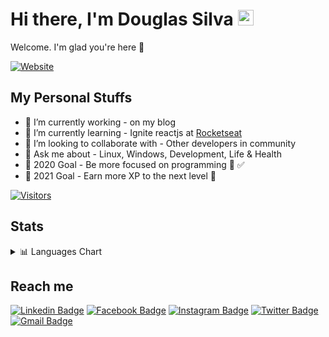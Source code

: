 # Hi there, I'm Douglas Silva <img src="https://media.giphy.com/media/hvRJCLFzcasrR4ia7z/giphy.gif" width="25px"> &nbsp;

Welcome. I'm glad you're here 💜

[![Website](https://img.shields.io/badge/Ignite%20student-Rocketseat-%238c3691)](https://app.rocketseat.com.br/me/douglasilvadev)

## My Personal Stuffs

- 🔭 I’m currently working - on my blog
- 🌱 I’m currently learning - Ignite reactjs at [Rocketseat](https://github.com/rocketseat)
- 👯 I’m looking to collaborate with - Other developers in community
- 💬 Ask me about - Linux, Windows, Development, Life & Health
- 🥅 2020 Goal - Be more focused on programming 💪 ✅
- 🥅 2021 Goal - Earn more XP to the next level 🚀

[![Visitors](https://visitor-badge.glitch.me/badge?page_id=github/douglasilvadev)](https://github.com/douglasilvadev)

## Stats

<details>
<summary> 📊 Languages Chart</summary>
  <center>
  <table>
    <tr>
        <td><img width="400px" align="left" src="https://github-readme-stats.vercel.app/api/top-langs/?username=douglasilvadev&layout=compact&theme=dark" /></td>
        <td><img width="495px" align="left"
        src="https://github-readme-stats.vercel.app/api?username=douglasilvadev&count_private=true&include_all_commits=true&theme=radical&show_icons=true" /></td>
    </tr>
  </table>
  </center>
</details>

## Reach me

[![Linkedin Badge](https://img.shields.io/badge/-LinkedIn-blue?style=flat-square&logo=Linkedin&logoColor=white&link=https://www.linkedin.com/in/douglasilva/)](https://www.linkedin.com/in/douglasilva/)
[![Facebook Badge](https://img.shields.io/badge/-Facebook-blue?style=flat-square&logo=Facebook&logoColor=white&link=https://www.facebook.com/douglasilvax/)](https://www.facebook.com/douglasilvax/)
[![Instagram Badge](https://img.shields.io/badge/-Instagram-purple?style=flat-square&logo=Instagram&logoColor=white&link=https://www.instagram.com/douglasilvax/)](https://www.instagram.com/douglasilvax/)
[![Twitter Badge](https://img.shields.io/badge/-Twitter-1DA1F2?style=flat-square&logo=twitter&logoColor=white&link=https://www.twitter.com/douglasilvax)](https://www.twitter.com/douglasilvax)
[![Gmail Badge](https://img.shields.io/badge/-douglasilvadev@gmail.com-6633cc?style=flat-square&logo=Gmail&logoColor=white&link=mailto:douglasilvadev@gmail.com)](mailto:douglasilvadev.f@gmail.com)
